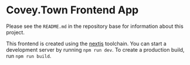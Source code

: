 # Covey.Town Frontend App

Please see the `README.md` in the repository base for information about this project.

This frontend is created using the [nextjs](https://nextjs.org) toolchain. You can start a
development server by running `npm run dev`. To create a production build, run `npm run build`.
